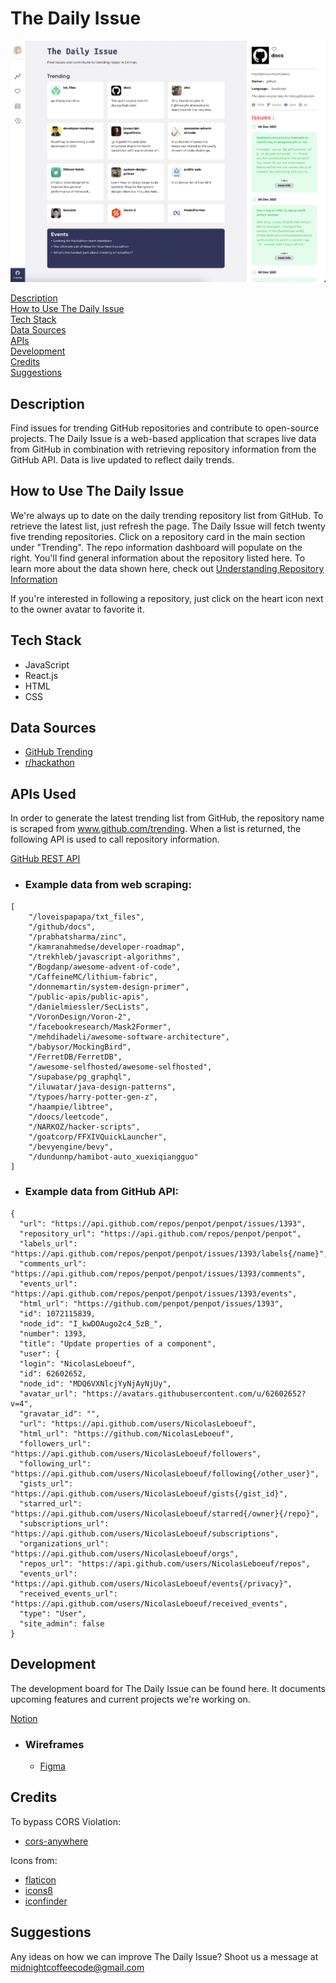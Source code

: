 # The Daily Issue

<img src="./src/assets/screenshot.png" alt="gif of simOn gameplay" width="1000" margin="0 auto">

[Description](#description)
<br>
[How to Use The Daily Issue](#how-to-use-the-daily-issue)
<br>
[Tech Stack](#tech-stack)
<br>
[Data Sources](#data-sources)
<br>
[APIs](#apis-used)
<br>
[Development](#development)
<br>
[Credits](#credits)
<br>
[Suggestions](#suggestions)

## Description

Find issues for trending GitHub repositories and contribute to open-source projects. The Daily Issue is a web-based application that scrapes live data from GitHub in combination with retrieving repository information from the GitHub API. Data is live updated to reflect daily trends.

## How to Use The Daily Issue

We're always up to date on the daily trending repository list from GitHub. To retrieve the latest list, just refresh the page. The Daily Issue will fetch twenty five trending repositories. Click on a repository card in the main section under "Trending". The repo information dashboard will populate on the right. You'll find general information about the repository listed here. To learn more about the data shown here, check out [Understanding Repository Information](#Understanding-Repository-Information)

If you're interested in following a repository, just click on the heart icon next to the owner avatar to favorite it.

## Tech Stack

- JavaScript
- React.js
- HTML
- CSS

## Data Sources

- [GitHub Trending](https://github.com/trending)
- [r/hackathon](https://www.reddit.com/r/hackathon/)

## APIs Used

In order to generate the latest trending list from GitHub, the repository name is scraped from www.github.com/trending. When a list is returned, the following API is used to call repository information.

[GitHub REST API](https://docs.github.com/en/rest)

- ### Example data from web scraping:

```
[
    "/loveispapapa/txt_files",
    "/github/docs",
    "/prabhatsharma/zinc",
    "/kamranahmedse/developer-roadmap",
    "/trekhleb/javascript-algorithms",
    "/Bogdanp/awesome-advent-of-code",
    "/CaffeineMC/lithium-fabric",
    "/donnemartin/system-design-primer",
    "/public-apis/public-apis",
    "/danielmiessler/SecLists",
    "/VoronDesign/Voron-2",
    "/facebookresearch/Mask2Former",
    "/mehdihadeli/awesome-software-architecture",
    "/babysor/MockingBird",
    "/FerretDB/FerretDB",
    "/awesome-selfhosted/awesome-selfhosted",
    "/supabase/pg_graphql",
    "/iluwatar/java-design-patterns",
    "/typoes/harry-potter-gen-z",
    "/haampie/libtree",
    "/doocs/leetcode",
    "/NARKOZ/hacker-scripts",
    "/goatcorp/FFXIVQuickLauncher",
    "/bevyengine/bevy",
    "/dundunnp/hamibot-auto_xuexiqiangguo"
]
```

- ### Example data from GitHub API:

```
{
  "url": "https://api.github.com/repos/penpot/penpot/issues/1393",
  "repository_url": "https://api.github.com/repos/penpot/penpot",
  "labels_url": "https://api.github.com/repos/penpot/penpot/issues/1393/labels{/name}",
  "comments_url": "https://api.github.com/repos/penpot/penpot/issues/1393/comments",
  "events_url": "https://api.github.com/repos/penpot/penpot/issues/1393/events",
  "html_url": "https://github.com/penpot/penpot/issues/1393",
  "id": 1072115839,
  "node_id": "I_kwDOAugo2c4_5zB_",
  "number": 1393,
  "title": "Update properties of a component",
  "user": {
  "login": "NicolasLeboeuf",
  "id": 62602652,
  "node_id": "MDQ6VXNlcjYyNjAyNjUy",
  "avatar_url": "https://avatars.githubusercontent.com/u/62602652?v=4",
  "gravatar_id": "",
  "url": "https://api.github.com/users/NicolasLeboeuf",
  "html_url": "https://github.com/NicolasLeboeuf",
  "followers_url": "https://api.github.com/users/NicolasLeboeuf/followers",
  "following_url": "https://api.github.com/users/NicolasLeboeuf/following{/other_user}",
  "gists_url": "https://api.github.com/users/NicolasLeboeuf/gists{/gist_id}",
  "starred_url": "https://api.github.com/users/NicolasLeboeuf/starred{/owner}{/repo}",
  "subscriptions_url": "https://api.github.com/users/NicolasLeboeuf/subscriptions",
  "organizations_url": "https://api.github.com/users/NicolasLeboeuf/orgs",
  "repos_url": "https://api.github.com/users/NicolasLeboeuf/repos",
  "events_url": "https://api.github.com/users/NicolasLeboeuf/events{/privacy}",
  "received_events_url": "https://api.github.com/users/NicolasLeboeuf/received_events",
  "type": "User",
  "site_admin": false
}
```

## Development

The development board for The Daily Issue can be found here. It documents upcoming features and current projects we're working on.

[Notion](https://thewangspace.notion.site/48e277dac59e46f9b8bebbaef2d71bea?v=04063f1cc9f845e1a4daa3053e5f90e0)

- ### Wireframes

  - [Figma](https://www.figma.com/file/CKjjvOEtZat49l9a3raGwO/gh-trending-issues)

## Credits

To bypass CORS Violation:

- [cors-anywhere](https://github.com/Rob--W/cors-anywhere)

Icons from:

- [flaticon](https://www.flaticon.com/)
- [icons8](icons8.com)
- [iconfinder](https://www.iconfinder.com/)

## Suggestions

Any ideas on how we can improve The Daily Issue? Shoot us a message at <midnightcoffeecode@gmail.com>
